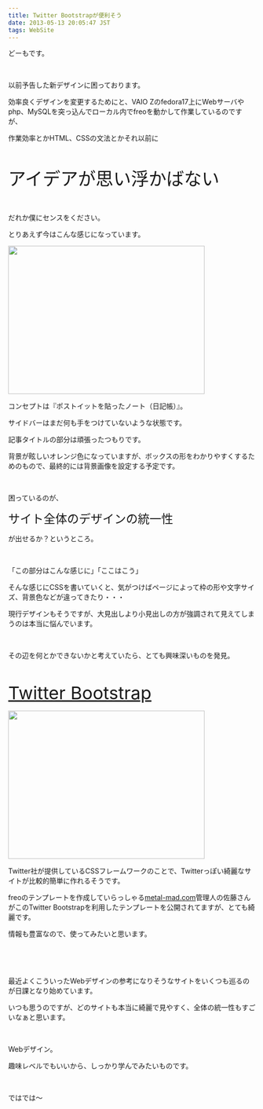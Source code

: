 ```yaml
---
title: Twitter Bootstrapが便利そう
date: 2013-05-13 20:05:47 JST
tags: WebSite
---
```

<p>どーもです。</p>
<p>&nbsp;</p>
<p>以前予告した新デザインに困っております。</p>
<p>効率良くデザインを変更するためにと、VAIO Zのfedora17上にWebサーバやphp、MySQLを突っ込んでローカル内でfreoを動かして作業しているのですが、</p>
<p>作業効率とかHTML、CSSの文法とかそれ以前に</p>
<p>&nbsp;</p>
<p><span style="font-size:36px;">アイデアが思い浮かばない</span></p>
<p>&nbsp;</p>
<p>だれか僕にセンスをください。</p>
<p>とりあえず今はこんな感じになっています。</p>
<p><a href="https://picasaweb.google.com/lh/photo/W8ctjYyZXNhzZbxHcoOfrdMTjNZETYmyPJy0liipFm0?feat=embedwebsite"><img src="https://lh6.googleusercontent.com/-os07pyC22LY/UZC8J2KW6_I/AAAAAAAACHE/d6qTSOAxDFs/s400/Screenshot%2520from%25202013-05-13%252019%253A08%253A42.png" height="302" width="400" /></a></p>
<p>コンセプトは『ポストイットを貼ったノート（日記帳）』。</p>
<p>サイドバーはまだ何も手をつけていないような状態です。</p>
<p>記事タイトルの部分は頑張ったつもりです。</p>
<p>背景が眩しいオレンジ色になっていますが、ボックスの形をわかりやすくするためのもので、最終的には背景画像を設定する予定です。</p>
<p>&nbsp;</p>
<p>困っているのが、</p>
<p><span style="font-size:24px;">サイト全体のデザインの統一性</span></p>
<p>が出せるか？というところ。</p>
<p>&nbsp;</p>
<p>「この部分はこんな感じに」「ここはこう」</p>
<p>そんな感じにCSSを書いていくと、気がつけばページによって枠の形や文字サイズ、背景色などが違ってきたり・・・</p>
<p>現行デザインもそうですが、大見出しより小見出しの方が強調されて見えてしまうのは本当に悩んでいます。</p>
<p>&nbsp;</p>
<p>その辺を何とかできないかと考えていたら、とても興味深いものを発見。</p>
<p>&nbsp;</p>
<p><span style="font-size:36px;"><a href="http://twitter.github.io/bootstrap/">Twitter Bootstrap</a></span></p>
<p><a href="https://picasaweb.google.com/lh/photo/gSTjPeQRTivuNYrza-vtSNMTjNZETYmyPJy0liipFm0?feat=embedwebsite"><img src="https://lh3.googleusercontent.com/-IP5fTssmIKc/UZC4d5eD9aI/AAAAAAAACG0/9ckRrp_P9GU/s400/Screenshot%2520from%25202013-05-13%252018%253A52%253A15.png" height="302" width="400" /></a></p>
<p>Twitter社が提供しているCSSフレームワークのことで、Twitterっぽい綺麗なサイトが比較的簡単に作れるそうです。</p>
<p>freoのテンプレートを作成していらっしゃる<a href="http://metal-mad.com/">metal-mad.com</a>管理人の佐藤さんがこのTwitter Bootstrapを利用したテンプレートを公開されてますが、とても綺麗です。</p>
<p>情報も豊富なので、使ってみたいと思います。</p>
<p>&nbsp;</p>
<p>&nbsp;</p>
<p>最近よくこういったWebデザインの参考になりそうなサイトをいくつも巡るのが日課となり始めています。</p>
<p>いつも思うのですが、どのサイトも本当に綺麗で見やすく、全体の統一性もすごいなぁと思います。</p>
<p>&nbsp;</p>
<p>Webデザイン。</p>
<p>趣味レベルでもいいから、しっかり学んでみたいものです。</p>
<p>&nbsp;</p>
<p>ではでは〜</p>